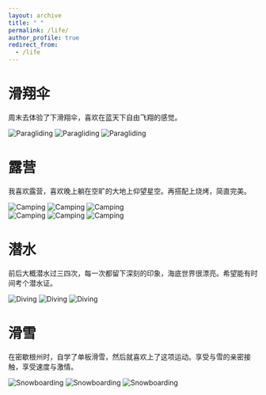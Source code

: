 ```yaml
---
layout: archive
title: " "
permalink: /life/
author_profile: true
redirect_from:
  - /life
---
```


滑翔伞
======
周末去体验了下滑翔伞，喜欢在蓝天下自由飞翔的感觉。

![Paragliding](/images/paragliding1.jpeg)
![Paragliding](/images/paragliding2.jpeg)
![Paragliding](/images/paragliding3.jpeg)  

露营
======
我喜欢露营，喜欢晚上躺在空旷的大地上仰望星空。再搭配上烧烤，简直完美。

![Camping](/images/Camping1.jpeg)
![Camping](/images/Camping2.jpeg)
![Camping](/images/Camping3.jpeg)  
![Camping](/images/Camping4.jpeg)
![Camping](/images/Camping5.jpeg)
![Camping](/images/Camping6.jpeg) 

潜水
======
前后大概潜水过三四次，每一次都留下深刻的印象，海底世界很漂亮。希望能有时间考个潜水证。

![Diving](/images/Diving1.jpeg)
![Diving](/images/Diving2.jpeg)
![Diving](/images/Diving3.jpeg)  

滑雪
======
在密歇根州时，自学了单板滑雪，然后就喜欢上了这项运动。享受与雪的亲密接触，享受速度与激情。

![Snowboarding](/images/Snowboarding1.jpeg)
![Snowboarding](/images/Snowboarding2.jpeg)
![Snowboarding](/images/Snowboarding3.jpeg)
